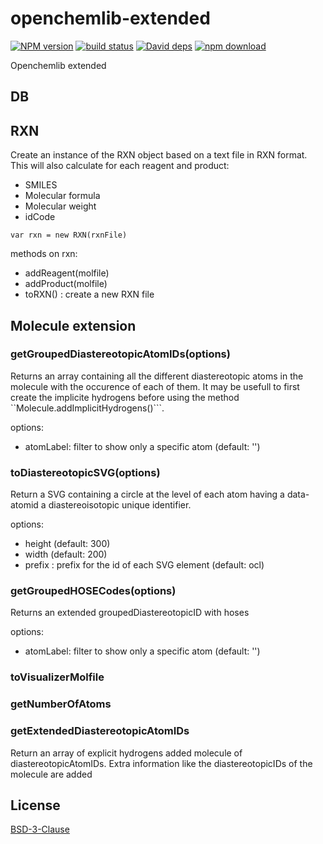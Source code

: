 # openchemlib-extended

  [![NPM version][npm-image]][npm-url]
  [![build status][travis-image]][travis-url]
  [![David deps][david-image]][david-url]
  [![npm download][download-image]][download-url]

Openchemlib extended

## DB



## RXN

Create an instance of the RXN object based on a text file in RXN format. This will also calculate for each reagent and product:
* SMILES
* Molecular formula
* Molecular weight
* idCode

```
var rxn = new RXN(rxnFile)
```

methods on rxn:
* addReagent(molfile)
* addProduct(molfile)
* toRXN() : create a new RXN file


## Molecule extension

### getGroupedDiastereotopicAtomIDs(options)

Returns an array containing all the different diastereotopic atoms in the molecule with the occurence of each of them.
It may be usefull to first create the implicite hydrogens before using the method ``Molecule.addImplicitHydrogens()```.

options:
* atomLabel: filter to show only a specific atom (default: '')


### toDiastereotopicSVG(options)

Return a SVG containing a circle at the level of each atom having a data-atomid a diastereoisotopic unique identifier.

options:
* height (default: 300)
* width (default: 200)
* prefix : prefix for the id of each SVG element (default: ocl)

### getGroupedHOSECodes(options)

Returns an extended groupedDiastereotopicID with hoses

options:
* atomLabel: filter to show only a specific atom (default: '')


### toVisualizerMolfile

### getNumberOfAtoms

### getExtendedDiastereotopicAtomIDs

Return an array of explicit hydrogens added molecule of diastereotopicAtomIDs.
Extra information like the diastereotopicIDs of the molecule are added

## License

  [BSD-3-Clause](./LICENSE)

[npm-image]: https://img.shields.io/npm/v/openchemlib-extended.svg?style=flat-square
[npm-url]: https://www.npmjs.com/package/openchemlib-extended
[travis-image]: https://img.shields.io/travis/cheminfo-js/openchemlib-extended/master.svg?style=flat-square
[travis-url]: https://travis-ci.org/cheminfo-js/openchemlib-extended
[david-image]: https://img.shields.io/david/cheminfo-js/openchemlib-extended.svg?style=flat-square
[david-url]: https://david-dm.org/cheminfo-js/openchemlib-extended
[download-image]: https://img.shields.io/npm/dm/openchemlib-extended.svg?style=flat-square
[download-url]: https://www.npmjs.com/package/openchemlib-extended
